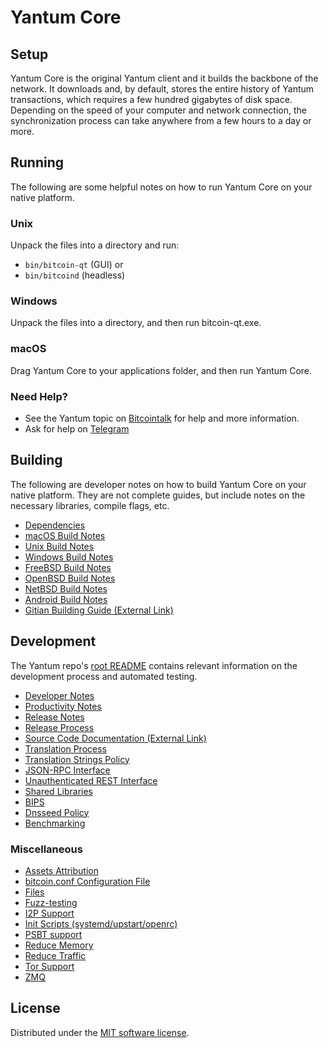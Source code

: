 Yantum Core
=============

Setup
---------------------
Yantum Core is the original Yantum client and it builds the backbone of the network. It downloads and, by default, stores the entire history of Yantum transactions, which requires a few hundred gigabytes of disk space. Depending on the speed of your computer and network connection, the synchronization process can take anywhere from a few hours to a day or more.

Running
---------------------
The following are some helpful notes on how to run Yantum Core on your native platform.

### Unix

Unpack the files into a directory and run:

- `bin/bitcoin-qt` (GUI) or
- `bin/bitcoind` (headless)

### Windows

Unpack the files into a directory, and then run bitcoin-qt.exe.

### macOS

Drag Yantum Core to your applications folder, and then run Yantum Core.

### Need Help?

* See the Yantum topic on [Bitcointalk](https://bitcointalk.org/index.php?topic=5163807.0)
for help and more information.
* Ask for help on [Telegram](https://t.me/Yantum) 

Building
---------------------
The following are developer notes on how to build Yantum Core on your native platform. They are not complete guides, but include notes on the necessary libraries, compile flags, etc.

- [Dependencies](dependencies.md)
- [macOS Build Notes](build-osx.md)
- [Unix Build Notes](build-unix.md)
- [Windows Build Notes](build-windows.md)
- [FreeBSD Build Notes](build-freebsd.md)
- [OpenBSD Build Notes](build-openbsd.md)
- [NetBSD Build Notes](build-netbsd.md)
- [Android Build Notes](build-android.md)
- [Gitian Building Guide (External Link)](https://github.com/bitcoin-core/docs/blob/master/gitian-building.md)

Development
---------------------
The Yantum repo's [root README](/README.md) contains relevant information on the development process and automated testing.

- [Developer Notes](developer-notes.md)
- [Productivity Notes](productivity.md)
- [Release Notes](release-notes.md)
- [Release Process](release-process.md)
- [Source Code Documentation (External Link)](https://doxygen.bitcoincore.org/)
- [Translation Process](translation_process.md)
- [Translation Strings Policy](translation_strings_policy.md)
- [JSON-RPC Interface](JSON-RPC-interface.md)
- [Unauthenticated REST Interface](REST-interface.md)
- [Shared Libraries](shared-libraries.md)
- [BIPS](bips.md)
- [Dnsseed Policy](dnsseed-policy.md)
- [Benchmarking](benchmarking.md)

### Miscellaneous
- [Assets Attribution](assets-attribution.md)
- [bitcoin.conf Configuration File](bitcoin-conf.md)
- [Files](files.md)
- [Fuzz-testing](fuzzing.md)
- [I2P Support](i2p.md)
- [Init Scripts (systemd/upstart/openrc)](init.md)
- [PSBT support](psbt.md)
- [Reduce Memory](reduce-memory.md)
- [Reduce Traffic](reduce-traffic.md)
- [Tor Support](tor.md)
- [ZMQ](zmq.md)

License
---------------------
Distributed under the [MIT software license](/COPYING).
